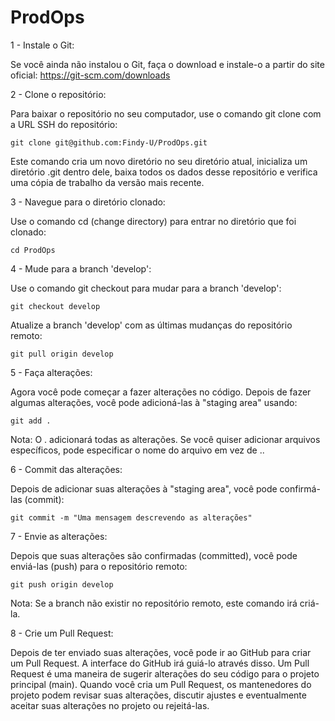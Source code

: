 # ProdOps

1 - Instale o Git:

Se você ainda não instalou o Git, faça o download e instale-o a partir do site oficial: https://git-scm.com/downloads

2 - Clone o repositório:

Para baixar o repositório no seu computador, use o comando git clone com a URL SSH do repositório:
```
git clone git@github.com:Findy-U/ProdOps.git
```
Este comando cria um novo diretório no seu diretório atual, inicializa um diretório .git dentro dele, baixa todos os dados desse repositório e verifica uma cópia de trabalho da versão mais recente.

3 - Navegue para o diretório clonado:

Use o comando cd (change directory) para entrar no diretório que foi clonado:
```
cd ProdOps
```
4 - Mude para a branch 'develop':

Use o comando git checkout para mudar para a branch 'develop':
```
git checkout develop
```
Atualize a branch 'develop' com as últimas mudanças do repositório remoto:
```
git pull origin develop
```
5 - Faça alterações:

Agora você pode começar a fazer alterações no código. Depois de fazer algumas alterações, você pode adicioná-las à "staging area" usando:
```
git add .
```
Nota: O . adicionará todas as alterações. Se você quiser adicionar arquivos específicos, pode especificar o nome do arquivo em vez de ..

6 - Commit das alterações:

Depois de adicionar suas alterações à "staging area", você pode confirmá-las (commit):
```
git commit -m "Uma mensagem descrevendo as alterações"
```
7 - Envie as alterações:

Depois que suas alterações são confirmadas (committed), você pode enviá-las (push) para o repositório remoto:
```
git push origin develop
```
Nota: Se a branch não existir no repositório remoto, este comando irá criá-la.

8 - Crie um Pull Request:

Depois de ter enviado suas alterações, você pode ir ao GitHub para criar um Pull Request. A interface do GitHub irá guiá-lo através disso. Um Pull Request é uma maneira de sugerir alterações do seu código para o projeto principal (main). Quando você cria um Pull Request, os mantenedores do projeto podem revisar suas alterações, discutir ajustes e eventualmente aceitar suas alterações no projeto ou rejeitá-las.
